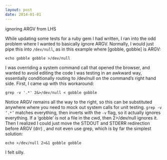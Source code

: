 ```yaml
---
layout: post
date: 2014-01-01
---
```

ignoring ARGV from LHS

While updating some tests for a ruby gem I had written, I ran into the odd
problem where I wanted to basically ignore ARGV. Normally, I would just pipe
this into `/dev/null`, as in this example where [gobble, gobble] is ARGV:

    echo gobble gobble >/dev/null

I was overriding a system command call that opened the browser, and wanted to
avoid editing the code I was testing in an awkward way, essentially
conditionally routing to /dev/null on the command’s right hand side. First, I
came up with this workaround:

    grep -v '.*' 2&>/dev/null < gobble gobble

Notice ARGV remains all the way to the right, so this can be substituted
anywhere where you need to mock out system calls for unit testing. `grep -v
‘.*’` matches everything, then inverts with the `-v` flag, so it actually
ignores everything. If a ‘gobble’ is not a file in the cwd, then 2\>/dev/null
ignores it. Then I realized I could just move the STDOUT and STDERR redirection
before ARGV (drr) , and not even use grep, which is by far the simplest
solution:

    echo >/dev/null 2>&1 gobble gobble

I felt silly.

